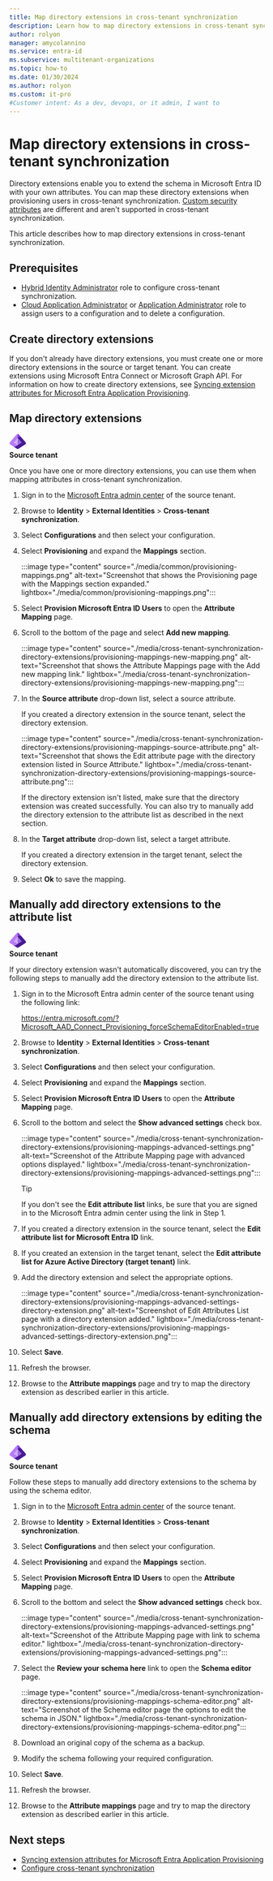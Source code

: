 ```yaml
---
title: Map directory extensions in cross-tenant synchronization
description: Learn how to map directory extensions in cross-tenant synchronization using the Microsoft Entra admin center.
author: rolyon
manager: amycolannino
ms.service: entra-id
ms.subservice: multitenant-organizations
ms.topic: how-to
ms.date: 01/30/2024
ms.author: rolyon
ms.custom: it-pro
#Customer intent: As a dev, devops, or it admin, I want to
---
```


# Map directory extensions in cross-tenant synchronization

Directory extensions enable you to extend the schema in Microsoft Entra ID with your own attributes. You can map these directory extensions when provisioning users in cross-tenant synchronization. [Custom security attributes](../../fundamentals/custom-security-attributes-overview.md) are different and aren't supported in cross-tenant synchronization.

This article describes how to map directory extensions in cross-tenant synchronization.

## Prerequisites

- [Hybrid Identity Administrator](../role-based-access-control/permissions-reference.md#hybrid-identity-administrator) role to configure cross-tenant synchronization.
- [Cloud Application Administrator](../role-based-access-control/permissions-reference.md#cloud-application-administrator) or [Application Administrator](../role-based-access-control/permissions-reference.md#application-administrator) role to assign users to a configuration and to delete a configuration.

## Create directory extensions

If you don't already have directory extensions, you must create one or more directory extensions in the source or target tenant. You can create extensions using Microsoft Entra Connect or Microsoft Graph API. For information on how to create directory extensions, see [Syncing extension attributes for Microsoft Entra Application Provisioning](../app-provisioning/user-provisioning-sync-attributes-for-mapping.md).

## Map directory extensions

![Icon for the source tenant.](../../media/common/icons/entra-id-purple.png)<br/>**Source tenant**

Once you have one or more directory extensions, you can use them when mapping attributes in cross-tenant synchronization.

1. Sign in to the [Microsoft Entra admin center](https://entra.microsoft.com) of the source tenant.

1. Browse to **Identity** > **External Identities** > **Cross-tenant synchronization**.

1. Select **Configurations** and then select your configuration.

1. Select **Provisioning** and expand the **Mappings** section.

    :::image type="content" source="./media/common/provisioning-mappings.png" alt-text="Screenshot that shows the Provisioning page with the Mappings section expanded." lightbox="./media/common/provisioning-mappings.png":::

1. Select **Provision Microsoft Entra ID Users** to open the **Attribute Mapping** page.

1. Scroll to the bottom of the page and select **Add new mapping**.

    :::image type="content" source="./media/cross-tenant-synchronization-directory-extensions/provisioning-mappings-new-mapping.png" alt-text="Screenshot that shows the Attribute Mappings page with the Add new mapping link." lightbox="./media/cross-tenant-synchronization-directory-extensions/provisioning-mappings-new-mapping.png":::

1. In the **Source attribute** drop-down list, select a source attribute.

    If you created a directory extension in the source tenant, select the directory extension.

    :::image type="content" source="./media/cross-tenant-synchronization-directory-extensions/provisioning-mappings-source-attribute.png" alt-text="Screenshot that shows the Edit attribute page with the directory extension listed in Source Attribute." lightbox="./media/cross-tenant-synchronization-directory-extensions/provisioning-mappings-source-attribute.png":::

    If the directory extension isn't listed, make sure that the directory extension was created successfully. You can also try to manually add the directory extension to the attribute list as described in the next section.

1. In the **Target attribute** drop-down list, select a target attribute.

    If you created a directory extension in the target tenant, select the directory extension.

1. Select **Ok** to save the mapping.

## Manually add directory extensions to the attribute list

![Icon for the source tenant.](../../media/common/icons/entra-id-purple.png)<br/>**Source tenant**

If your directory extension wasn't automatically discovered, you can try the following steps to manually add the directory extension to the attribute list.

1. Sign in to the Microsoft Entra admin center of the source tenant using the following link:

    https://entra.microsoft.com/?Microsoft_AAD_Connect_Provisioning_forceSchemaEditorEnabled=true

1. Browse to **Identity** > **External Identities** > **Cross-tenant synchronization**.

1. Select **Configurations** and then select your configuration.

1. Select **Provisioning** and expand the **Mappings** section.

1. Select **Provision Microsoft Entra ID Users** to open the **Attribute Mapping** page.

1. Scroll to the bottom and select the **Show advanced settings** check box.

    :::image type="content" source="./media/cross-tenant-synchronization-directory-extensions/provisioning-mappings-advanced-settings.png" alt-text="Screenshot of the Attribute Mapping page with advanced options displayed." lightbox="./media/cross-tenant-synchronization-directory-extensions/provisioning-mappings-advanced-settings.png":::

    > [!TIP]
    > If you don't see the **Edit attribute list** links, be sure that you are signed in to the Microsoft Entra admin center using the link in Step 1.
    
1. If you created a directory extension in the source tenant, select the **Edit attribute list for Microsoft Entra ID** link.

1. If you created an extension in the target tenant, select the **Edit attribute list for Azure Active Directory (target tenant)** link.

1. Add the directory extension and select the appropriate options.

    :::image type="content" source="./media/cross-tenant-synchronization-directory-extensions/provisioning-mappings-advanced-settings-directory-extension.png" alt-text="Screenshot of Edit Attributes List page with a directory extension added." lightbox="./media/cross-tenant-synchronization-directory-extensions/provisioning-mappings-advanced-settings-directory-extension.png":::

1. Select **Save**.

1. Refresh the browser.

1. Browse to the **Attribute mappings** page and try to map the directory extension as described earlier in this article.

## Manually add directory extensions by editing the schema

![Icon for the source tenant.](../../media/common/icons/entra-id-purple.png)<br/>**Source tenant**

Follow these steps to manually add directory extensions to the schema by using the schema editor.

1. Sign in to the [Microsoft Entra admin center](https://entra.microsoft.com) of the source tenant.

1. Browse to **Identity** > **External Identities** > **Cross-tenant synchronization**.

1. Select **Configurations** and then select your configuration.

1. Select **Provisioning** and expand the **Mappings** section.

1. Select **Provision Microsoft Entra ID Users** to open the **Attribute Mapping** page.

1. Scroll to the bottom and select the **Show advanced settings** check box.

    :::image type="content" source="./media/cross-tenant-synchronization-directory-extensions/provisioning-mappings-advanced-settings.png" alt-text="Screenshot of the Attribute Mapping page with link to schema editor." lightbox="./media/cross-tenant-synchronization-directory-extensions/provisioning-mappings-advanced-settings.png":::

1. Select the **Review your schema here** link to open the **Schema editor** page.

    :::image type="content" source="./media/cross-tenant-synchronization-directory-extensions/provisioning-mappings-schema-editor.png" alt-text="Screenshot of the Schema editor page the options to edit the schema in JSON." lightbox="./media/cross-tenant-synchronization-directory-extensions/provisioning-mappings-schema-editor.png":::

1. Download an original copy of the schema as a backup.

1. Modify the schema following your required configuration.

1. Select **Save**.

1. Refresh the browser.

1. Browse to the **Attribute mappings** page and try to map the directory extension as described earlier in this article.

## Next steps

- [Syncing extension attributes for Microsoft Entra Application Provisioning](../app-provisioning/user-provisioning-sync-attributes-for-mapping.md)
- [Configure cross-tenant synchronization](./cross-tenant-synchronization-configure.md)
